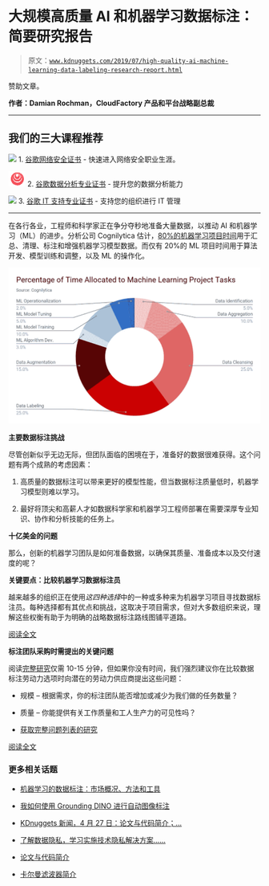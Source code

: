 # 大规模高质量 AI 和机器学习数据标注：简要研究报告

> 原文：[`www.kdnuggets.com/2019/07/high-quality-ai-machine-learning-data-labeling-research-report.html`](https://www.kdnuggets.com/2019/07/high-quality-ai-machine-learning-data-labeling-research-report.html)

赞助文章。

**作者：Damian Rochman，CloudFactory 产品和平台战略副总裁**

* * *

## 我们的三大课程推荐

![](img/0244c01ba9267c002ef39d4907e0b8fb.png) 1\. [谷歌网络安全证书](https://www.kdnuggets.com/google-cybersecurity) - 快速进入网络安全职业生涯。

![](img/e225c49c3c91745821c8c0368bf04711.png) 2\. [谷歌数据分析专业证书](https://www.kdnuggets.com/google-data-analytics) - 提升您的数据分析能力

![](img/0244c01ba9267c002ef39d4907e0b8fb.png) 3\. [谷歌 IT 支持专业证书](https://www.kdnuggets.com/google-itsupport) - 支持您的组织进行 IT 管理

* * *

在各行各业，工程师和科学家正在争分夺秒地准备大量数据，以推动 AI 和机器学习（ML）的进步。分析公司 Cognilytica 估计，[80%的机器学习项目时间](https://www.cognilytica.com/2019/04/19/infographic-data-prep-and-labeling/)用于汇总、清理、标注和增强机器学习模型数据。而仅有 20%的 ML 项目时间用于算法开发、模型训练和调整，以及 ML 的操作化。

![Cloudfactory image header](img/98a06314e1932104b6d8a461f635b5bb.png)

**主要数据标注挑战**

尽管创新似乎无边无际，但团队面临的困境在于，准备好的数据很难获得。这个问题有两个成熟的考虑因素：

1.  高质量的数据标注可以带来更好的模型性能，但当数据标注质量低时，机器学习模型则难以学习。

1.  最好将顶尖和高薪人才如数据科学家和机器学习工程师部署在需要深厚专业知识、协作和分析技能的任务上。

**十亿美金的问题**

那么，创新的机器学习团队是如何准备数据，以确保其质量、准备成本以及交付速度的呢？

**关键要点：比较机器学习数据标注员**

越来越多的组织正在使用*这四种选择*中的一种或多种来为机器学习项目寻找数据标注员。每种选择都有其优点和挑战，这取决于项目需求，但对大多数组织来说，理解这些权衡有助于为明确的战略数据标注路线图铺平道路。

[阅读全文](https://www.cloudfactory.com/white-papers/scaling-quality-training-data?utm_source=kdnuggets&utm_medium=sponsoredarticle&utm_campaign=sqtdjuly2019&utm_content=Scaling%20Quality%20Training%20Data%20Optimize%20Your%20Workforce%20and%20Avoid%20the%20Cost%20of%20the%20Crowd)

**标注团队采购时需提出的关键问题**

阅读[完整研究](https://www.cloudfactory.com/white-papers/scaling-quality-training-data?utm_source=kdnuggets&utm_medium=sponsoredarticle&utm_campaign=sqtdjuly2019&utm_content=Scaling%20Quality%20Training%20Data%20Optimize%20Your%20Workforce%20and%20Avoid%20the%20Cost%20of%20the%20Crowd)仅需 10-15 分钟，但如果你没有时间，我们强烈建议你在比较数据标注劳动力选项时向潜在的劳动力供应商提出这些问题：

+   规模 – 根据需求，你的标注团队能否增加或减少为我们做的任务数量？

+   质量 – 你能提供有关工作质量和工人生产力的可见性吗？

+   [获取完整问题列表的研究](https://www.cloudfactory.com/white-papers/scaling-quality-training-data?utm_source=kdnuggets&utm_medium=sponsoredarticle&utm_campaign=sqtdjuly2019&utm_content=Scaling%20Quality%20Training%20Data%20Optimize%20Your%20Workforce%20and%20Avoid%20the%20Cost%20of%20the%20Crowd)

[阅读全文](https://www.cloudfactory.com/white-papers/scaling-quality-training-data?utm_source=kdnuggets&utm_medium=sponsoredarticle&utm_campaign=sqtdjuly2019&utm_content=Scaling%20Quality%20Training%20Data%20Optimize%20Your%20Workforce%20and%20Avoid%20the%20Cost%20of%20the%20Crowd)

### 更多相关话题

+   [机器学习的数据标注：市场概况、方法和工具](https://www.kdnuggets.com/2021/12/data-labeling-ml-overview-and-tools.html)

+   [我如何使用 Grounding DINO 进行自动图像标注](https://www.kdnuggets.com/2023/05/automatic-image-labeling-grounding-dino.html)

+   [KDnuggets 新闻，4 月 27 日：论文与代码简介；…](https://www.kdnuggets.com/2022/n17.html)

+   [了解数据隐私，学习实施技术隐私解决方案……](https://www.kdnuggets.com/2022/04/manning-data-privacy-learn-implement-technical-privacy-solutions-tools-scale.html)

+   [论文与代码简介](https://www.kdnuggets.com/2022/04/brief-introduction-papers-code.html)

+   [卡尔曼滤波器简介](https://www.kdnuggets.com/2022/12/brief-introduction-kalman-filters.html)
